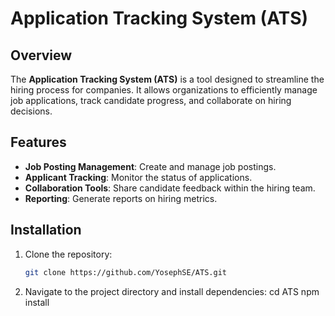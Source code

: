 # Application Tracking System (ATS)

## Overview

The **Application Tracking System (ATS)** is a tool designed to streamline the hiring process for companies. It allows organizations to efficiently manage job applications, track candidate progress, and collaborate on hiring decisions.

## Features

- **Job Posting Management**: Create and manage job postings.
- **Applicant Tracking**: Monitor the status of applications.
- **Collaboration Tools**: Share candidate feedback within the hiring team.
- **Reporting**: Generate reports on hiring metrics.

## Installation

1. Clone the repository:
   ```bash
   git clone https://github.com/YosephSE/ATS.git
2. Navigate to the project directory and install dependencies:
   cd ATS
npm install
